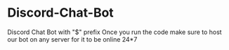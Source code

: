 # Discord-Chat-Bot
Discord Chat Bot with "$" prefix
Once you run the code make sure to host our bot on any server for it to be online 24*7 

